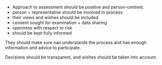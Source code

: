 - Approach to assessment should be positive and person-centred.
- person + representative should be involved in process
- their views and wishes should be included
- consent sought for examination + data sharing
- openness with respect to risk
- should be kept fully informed

They should make sure nan understands the process and has enough information and advice to participate.

Decisions should be transparent, and wishes should be taken into account. 